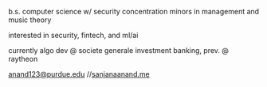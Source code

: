 b.s. computer science w/ security concentration
minors in management and music theory

interested in security, fintech, and ml/ai

currently algo dev @ societe generale investment banking, prev. @ raytheon

anand123@purdue.edu
//[sanjanaanand.me](https://sanjanaanand.me)
<!---
vijaysanjana/vijaysanjana is a ✨ special ✨ repository because its `README.md` (this file) appears on your GitHub profile.
You can click the Preview link to take a look at your changes.
--->
